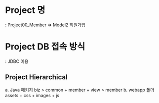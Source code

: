 # Project 명
  : Project00_Member
    => Model2 회원가입

# Project DB 접속 방식
 : JDBC 이용
    
## Project Hierarchical
a. Java 패키지
   biz > common + member
    +
   view > member
b. webapp 폴더
   assets + css + images + js